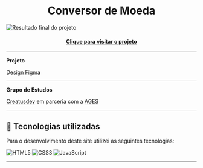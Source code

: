 <h1 align="center">
  <br>Conversor de Moeda
</h1>

![Resultado final do projeto](https://github.com/user-attachments/assets/a2da29eb-c6c6-48ac-a1e8-076008ea021e)


<h4 align="center"><a href="https://www.iuricode.com/">Clique para visitar o projeto</a></h4>

---

**Projeto**

[Design Figma](https://www.figma.com/design/09yldzYB6QhR5VZOyEzODl/Conversor_Moeda?node-id=0-1&node-type=canvas&t=Vtx0D0gZhDkCzabx-0)

---

**Grupo de Estudos**

[Creatusdev](https://www.linkedin.com/company/creatusdev/about/) em parceria com a [AGES](https://www.ages.pucrs.br/)

---

## 💼 Tecnologias utilizadas

Para o desenvolvimento deste site utilizei as seguintes tecnologias:

![HTML5](https://img.shields.io/badge/html5-%23E34F26.svg?style=for-the-badge&logo=html5&logoColor=white)
![CSS3](https://img.shields.io/badge/css3-%231572B6.svg?style=for-the-badge&logo=css3&logoColor=white)
![JavaScript](https://img.shields.io/badge/javascript-%23323330.svg?style=for-the-badge&logo=javascript&logoColor=%23F7DF1E)

---

